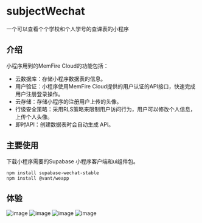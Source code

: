 # subjectWechat
一个可以查看个个学校和个人学号的查课表的小程序

## 介绍

小程序用到的MemFire Cloud的功能包括：
- 云数据库：存储小程序数据表的信息。
- 用户验证：小程序使用MemFire Cloud提供的用户认证的API接口，快速完成用户注册登录操作。
- 云存储：存储小程序的注册用户上传的头像。
- 行级安全策略：采用RLS策略来限制用户访问行为，用户可以修改个人信息，上传个人头像。
- 即时API：创建数据表时会自动生成 API。

## 主要使用

下载小程序需要的Supabase 小程序客户端和ui组件包。

```
npm install supabase-wechat-stable
npm install @vant/weapp

```


## 体验
![image](https://user-images.githubusercontent.com/56021673/190542852-5d163142-ca21-458c-be47-6689e67ba1a6.png)
![image](https://user-images.githubusercontent.com/56021673/190542863-e38327fc-8fc1-4eab-a2a5-f77b0b7206ba.png)
![image](https://user-images.githubusercontent.com/56021673/190542872-57e78965-2d8d-41af-acd5-c2bb293bed70.png)
![image](https://user-images.githubusercontent.com/56021673/190542888-158fc5cc-1c84-4edb-8ef1-5900e530ca0b.png)


